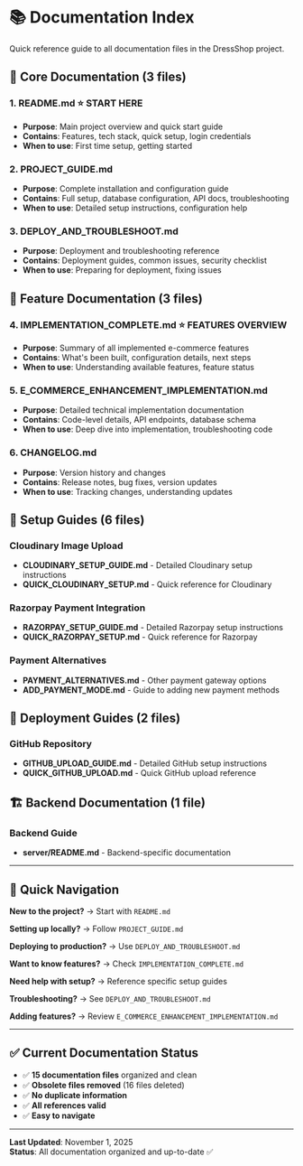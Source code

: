 # 📚 Documentation Index

Quick reference guide to all documentation files in the DressShop project.

## 📑 Core Documentation (3 files)

### 1. **README.md** ⭐ START HERE
- **Purpose**: Main project overview and quick start guide
- **Contains**: Features, tech stack, quick setup, login credentials
- **When to use**: First time setup, getting started

### 2. **PROJECT_GUIDE.md** 
- **Purpose**: Complete installation and configuration guide
- **Contains**: Full setup, database configuration, API docs, troubleshooting
- **When to use**: Detailed setup instructions, configuration help

### 3. **DEPLOY_AND_TROUBLESHOOT.md**
- **Purpose**: Deployment and troubleshooting reference
- **Contains**: Deployment guides, common issues, security checklist
- **When to use**: Preparing for deployment, fixing issues

## 📝 Feature Documentation (3 files)

### 4. **IMPLEMENTATION_COMPLETE.md** ⭐ FEATURES OVERVIEW
- **Purpose**: Summary of all implemented e-commerce features
- **Contains**: What's been built, configuration details, next steps
- **When to use**: Understanding available features, feature status

### 5. **E_COMMERCE_ENHANCEMENT_IMPLEMENTATION.md**
- **Purpose**: Detailed technical implementation documentation
- **Contains**: Code-level details, API endpoints, database schema
- **When to use**: Deep dive into implementation, troubleshooting code

### 6. **CHANGELOG.md**
- **Purpose**: Version history and changes
- **Contains**: Release notes, bug fixes, version updates
- **When to use**: Tracking changes, understanding updates

## 🔧 Setup Guides (6 files)

### Cloudinary Image Upload
- **CLOUDINARY_SETUP_GUIDE.md** - Detailed Cloudinary setup instructions
- **QUICK_CLOUDINARY_SETUP.md** - Quick reference for Cloudinary

### Razorpay Payment Integration
- **RAZORPAY_SETUP_GUIDE.md** - Detailed Razorpay setup instructions
- **QUICK_RAZORPAY_SETUP.md** - Quick reference for Razorpay

### Payment Alternatives
- **PAYMENT_ALTERNATIVES.md** - Other payment gateway options
- **ADD_PAYMENT_MODE.md** - Guide to adding new payment methods

## 🚀 Deployment Guides (2 files)

### GitHub Repository
- **GITHUB_UPLOAD_GUIDE.md** - Detailed GitHub setup instructions
- **QUICK_GITHUB_UPLOAD.md** - Quick GitHub upload reference

## 🏗️ Backend Documentation (1 file)

### Backend Guide
- **server/README.md** - Backend-specific documentation

---

## 🎯 Quick Navigation

**New to the project?** → Start with `README.md`

**Setting up locally?** → Follow `PROJECT_GUIDE.md`

**Deploying to production?** → Use `DEPLOY_AND_TROUBLESHOOT.md`

**Want to know features?** → Check `IMPLEMENTATION_COMPLETE.md`

**Need help with setup?** → Reference specific setup guides

**Troubleshooting?** → See `DEPLOY_AND_TROUBLESHOOT.md`

**Adding features?** → Review `E_COMMERCE_ENHANCEMENT_IMPLEMENTATION.md`

---

## ✅ Current Documentation Status

- ✅ **15 documentation files** organized and clean
- ✅ **Obsolete files removed** (16 files deleted)
- ✅ **No duplicate information**
- ✅ **All references valid**
- ✅ **Easy to navigate**

---

**Last Updated**: November 1, 2025  
**Status**: All documentation organized and up-to-date ✅
